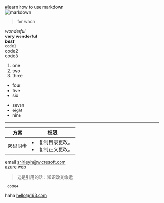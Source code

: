 #learn how to use markdown  
![markdown](http://c.hiphotos.baidu.com/baike/c0%3Dbaike180%2C5%2C5%2C180%2C60/sign=d997317c11ce36d3b6098b625b9a51e2/00e93901213fb80ef9ceac7132d12f2eb938947d.jpg)  
> for wacn  

*wonderful*  
**very wonderful**  
***best***  
`code1`  
     code2  
     code3  
1. one  
2. two  
3. three  
* four  
* five  
* six  
- seven  
- eight  
- nine  


***  
方案 | 权限 |  
---------------|--------------|  
密码同步 | <li>复制目录更改。</li><li>复制正文更改。</li>

email <shirleyh@wicresoft.com>  
[azure web](https://www.azure.cn)  

> 这是引用的话：知识改变命运  

     code4
     
haha <hello@163.com>
     

